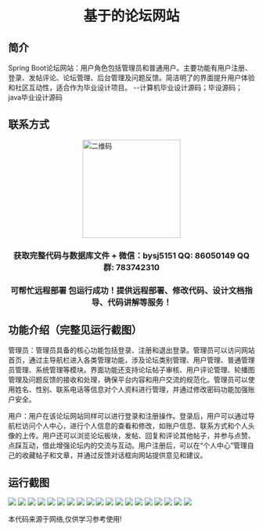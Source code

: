 <p><h1 align="center">基于的论坛网站</h1></p>

## 简介
Spring Boot论坛网站：用户角色包括管理员和普通用户。主要功能有用户注册、登录、发帖评论、论坛管理、后台管理及问题反馈。简洁明了的界面提升用户体验和社区互动性，适合作为毕业设计项目。    --计算机毕业设计源码；毕设源码；java毕业设计源码


## 联系方式
<img src="https://bs-1329754181.cos.ap-shanghai.myqcloud.com/wx.jpg" alt="二维码" style="display: block; margin: 0 auto;" width="200px">
<p><h3 align="center">获取完整代码与数据库文件 + 微信：bysj5151 QQ: 86050149 QQ群: 783742310</h3></p>
<p><h3 align="center">可帮忙远程部署 包运行成功！提供远程部署、修改代码、设计文档指导、代码讲解等服务！</h3></p>

## 功能介绍（完整见运行截图）
管理员：管理员具备的核心功能包括登录、注册和退出登录。管理员可以访问网站首页，通过主导航栏进入各类管理功能，涉及论坛类别管理、用户管理、普通管理员管理、系统管理等模块。界面功能还支持论坛帖子审核、用户评论管理、轮播图管理及问题反馈的接收和处理，确保平台内容和用户交流的规范化。管理员可以使用姓名、性别、联系电话等信息对个人资料进行管理，并通过修改密码功能加强账户安全。

用户：用户在该论坛网站同样可以进行登录和注册操作。登录后，用户可以通过导航栏访问个人中心，进行个人信息的查看和修改，如账户信息、联系方式和个人头像的上传。用户还可以浏览论坛板块，发帖、回复和评论其他帖子，并参与点赞、点踩互动，借此增强论坛内的交流与互动。用户注册后，可以在“个人中心”管理自己的收藏帖子和文章，并通过反馈对话框向网站提供意见和建议。


## 运行截图
![](https://bs-1329754181.cos.ap-shanghai.myqcloud.com/spring/ForumWebsite/img/001.jpg)
![](https://bs-1329754181.cos.ap-shanghai.myqcloud.com/spring/ForumWebsite/img/002.jpg)
![](https://bs-1329754181.cos.ap-shanghai.myqcloud.com/spring/ForumWebsite/img/003.jpg)
![](https://bs-1329754181.cos.ap-shanghai.myqcloud.com/spring/ForumWebsite/img/004.jpg)
![](https://bs-1329754181.cos.ap-shanghai.myqcloud.com/spring/ForumWebsite/img/005.jpg)
![](https://bs-1329754181.cos.ap-shanghai.myqcloud.com/spring/ForumWebsite/img/006.jpg)
![](https://bs-1329754181.cos.ap-shanghai.myqcloud.com/spring/ForumWebsite/img/007.jpg)
![](https://bs-1329754181.cos.ap-shanghai.myqcloud.com/spring/ForumWebsite/img/008.jpg)
![](https://bs-1329754181.cos.ap-shanghai.myqcloud.com/spring/ForumWebsite/img/009.jpg)
![](https://bs-1329754181.cos.ap-shanghai.myqcloud.com/spring/ForumWebsite/img/010.jpg)
![](https://bs-1329754181.cos.ap-shanghai.myqcloud.com/spring/ForumWebsite/img/011.jpg)
![](https://bs-1329754181.cos.ap-shanghai.myqcloud.com/spring/ForumWebsite/img/012.jpg)
![](https://bs-1329754181.cos.ap-shanghai.myqcloud.com/spring/ForumWebsite/img/013.jpg)
![](https://bs-1329754181.cos.ap-shanghai.myqcloud.com/spring/ForumWebsite/img/014.jpg)
![](https://bs-1329754181.cos.ap-shanghai.myqcloud.com/spring/ForumWebsite/img/015.jpg)
![](https://bs-1329754181.cos.ap-shanghai.myqcloud.com/spring/ForumWebsite/img/016.jpg)
![](https://bs-1329754181.cos.ap-shanghai.myqcloud.com/spring/ForumWebsite/img/017.jpg)
![](https://bs-1329754181.cos.ap-shanghai.myqcloud.com/spring/ForumWebsite/img/018.jpg)
![](https://bs-1329754181.cos.ap-shanghai.myqcloud.com/spring/ForumWebsite/img/019.jpg)

<p>本代码来源于网络,仅供学习参考使用!</p>
